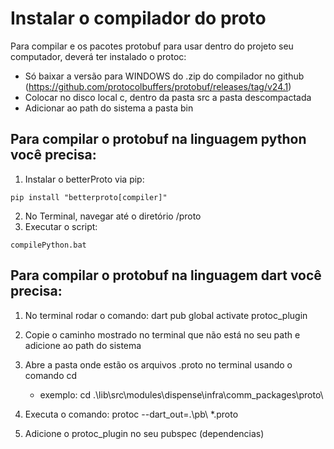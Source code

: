 # Instalar o compilador do proto
Para compilar e os pacotes protobuf para usar dentro do projeto seu computador, deverá ter instalado o protoc:

- Só baixar a versão para WINDOWS do .zip do compilador no github (https://github.com/protocolbuffers/protobuf/releases/tag/v24.1)
- Colocar no disco local c, dentro da pasta src a pasta descompactada
- Adicionar ao path do sistema a pasta bin
    
## Para compilar o protobuf na linguagem python você precisa:
1. Instalar o betterProto via pip:
```
pip install "betterproto[compiler]"
```
2. No Terminal, navegar até o diretório /proto
3. Executar o script:
```
compilePython.bat
```

## Para compilar o protobuf na linguagem dart você precisa:

1. No terminal rodar o comando: dart pub global activate protoc_plugin

2. Copie o caminho mostrado no terminal que não está no seu path e adicione ao path do sistema

2. Abre a pasta onde estão os arquivos .proto no terminal usando o comando cd
    - exemplo: cd .\lib\src\modules\dispense\infra\comm_packages\proto\

3. Executa o comando: protoc --dart_out=.\pb\ *.proto

4. Adicione o protoc_plugin no seu pubspec (dependencias)

